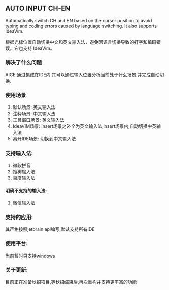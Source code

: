 ## AUTO INPUT CH-EN
Automatically switch CH and EN based on the cursor position to avoid typing and coding errors caused by language switching. It also supports IdeaVim.

根据光标位置自动切换中文和英文输入法，避免因语言切换导致的打字和编码错误。它也支持 IdeaVim。
### 解决了什么问题
AICE 通过集成在IDE内.其可以通过输入位置分析当前处于什么场景,并完成自动切换.
### 使用场景
1. 默认场景: 英文输入法
2. 注释场景: 中文输入法
3. 工具窗口场景: 英文输入法
4. IdeaVIM场景: insert场景之外全为英文输入法,insert场景内,自动切换中英输入法
5. 离开IDE场景: 切换到中文输入法
### 支持输入法:
1. 微软拼音
2. 搜狗输入法
3. 百度输入法
#### 明确不支持的输入法:
1. 微信输入法
### 支持的应用:
其严格按照jetbrain api编写,默认支持所有IDE
### 使用平台: 
当前暂时只支持windows
### 关于更新:
目前正在准备秋招项目,等秋招结束后,再次重构并支持更丰富的功能
